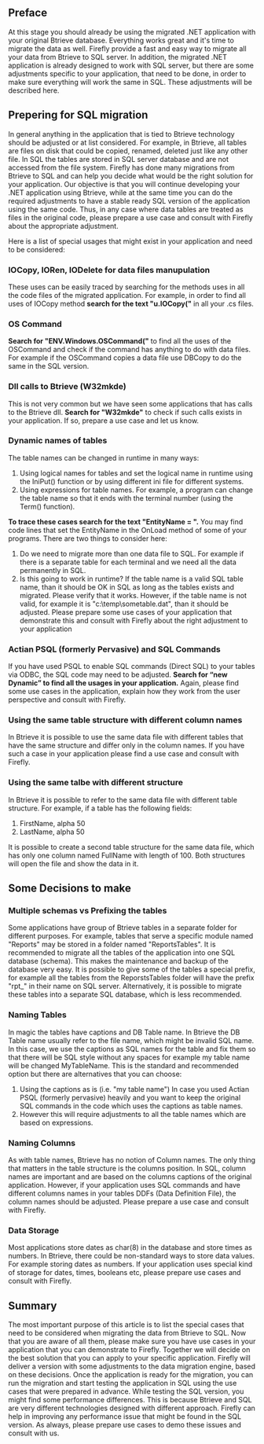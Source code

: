 ﻿## Preface
At this stage you should already be using the migrated .NET application with your original Btrieve database.
Everything works great and it's time to migrate the data as well.
Firefly provide a fast and easy way to migrate all your data from Btrieve to SQL server. 
In addition, the migrated .NET application is already designed to work with SQL server, 
but there are some adjustments specific to your application, that need to be done, in order to make sure everything will work the same in SQL.
These adjustments will be described here.



## Prepering for SQL migration
In general anything in the application that is tied to Btrieve technology should be adjusted or at list considered.
For example, in Btrieve, all tables are files on disk that could be copied, renamed, deleted just like any other file. 
In SQL the tables are stored in SQL server database and are not accessed from the file system.
Firefly has done many migrations from Btrieve to SQL and can help you decide what would be the right solution for your application.
Our objective is that you will continue developing your .NET application using Btrieve,
while at the same time you can do the required adjustments to have a stable ready SQL version of the application using the same code.
Thus, in any case where data tables are treated as files in the original code, please prepare a use case and consult with Firefly about the appropriate adjustment.


Here is a list of special usages that might exist in your application and need to be considered: 

### IOCopy, IORen, IODelete for data files manupulation
These uses can be easily traced by searching for the methods uses in all the code files of the migrated application. 
For example, in order to find all uses of IOCopy method **search for the text "u.IOCopy("** in all your .cs files.

### OS Command
**Search for "ENV.Windows.OSCommand("** to find all the uses of the OSCommand and check if the command has anything to do with data files.
For example if the OSCommand copies a data file use DBCopy to do the same in the SQL version.

### Dll calls to Btrieve (W32mkde)
This is not very common but we have seen some applications that has calls to the Btrieve dll.
**Search for "W32mkde"** to check if such calls exists in your application. If so, prepare a use case and let us know.

### Dynamic names of tables
The table names can be changed in runtime in many ways:
1. Using logical names for tables and set the logical name in runtime using the IniPut() function or by using different ini file for different systems.
2. Using expressions for table names. For example, a program can change the table name so that it ends with the terminal number (using the Term() function).

**To trace these cases search for the text "EntityName = ".**
You may find code lines that set the EntityName in the OnLoad method of some of your programs.
There are two things to consider here:
1. Do we need to migrate more than one data file to SQL. 
For example if there is a separate table for each terminal and we need all the data permanently in SQL.
2. Is this going to work in runtime? If the table name is a valid SQL table name, than it should be OK in SQL as long as the tables exists and migrated. Please verify that it works.
However, if the table name is not valid, for example it is "c:\temp\sometable.dat", than it should be adjusted.
Please prepare some use cases of your application that demonstrate this and consult with Firefly about the right adjustment to your application

### Actian PSQL (formerly Pervasive) and SQL Commands
If you have used PSQL to enable SQL commands (Direct SQL) to your tables via ODBC, the SQL code may need to be adjusted.
**Search for “new Dynamic” to find all the usages in your application.**
Again, please find some use cases in the application, explain how they work from the user perspective and consult with Firefly.

### Using the same table structure with different column names
In Btrieve it is possible to use the same data file with different tables that have the same structure and differ only in the column names.
If you have such a case in your application please find a use case and consult with Firefly.

### Using the same talbe with different structure
In Btrieve it is possible to refer to the same data file with different table structure.
For example, if a table has the following fields:
1. FirstName, alpha 50
2. LastName, alpha 50

It is possible to create a second table structure for the same data file,
 which has only one column named FullName with length of 100.
Both structures will open the file and show the data in it.


## Some Decisions to make
### Multiple schemas vs Prefixing the tables
Some applications have group of Btrieve tables in a separate folder for different purposes. 
For example, tables that serve a specific module named "Reports" may be stored in a folder named "ReportsTables".
It is recommended to migrate all the tables of the application into one SQL database (schema). 
This makes the maintenance and backup of the database very easy. 
It is possible to give some of the tables a special prefix,
for example all the tables from the ReporstsTables folder will have the prefix "rpt_" in their name on SQL server.
Alternatively, it is possible to migrate these tables into a separate SQL database, which is less recommended.

### Naming Tables
In magic the tables have captions and DB Table name.
In Btrieve the DB Table name usually refer to the file name, which might be invalid SQL name.
In this case, we use the captions as SQL names for the table and fix them so that there will be SQL style without any spaces for example my table name will be changed MyTableName.
This is the standard and recommended option but there are alternatives that you can choose:
1. Using the captions as is (i.e. "my table name")
In case you used Actian PSQL (formerly pervasive) heavily and you want to keep the original SQL commands in the code which uses the captions as table names.
2. However this will require adjustments to all the table names which are based on expressions.

### Naming Columns 
As with table names, Btrieve has no notion of Column names. The only thing that matters in the table structure is the columns position.
In SQL, column names are important and are based on the columns captions of the original application.
However, if your application uses SQL commands and have different columns names in your tables DDFs (Data Definition File),
 the column names should be adjusted.
 Please prepare a use case and consult with Firefly.

### Data Storage
Most applications store dates as char(8) in the database and store times as numbers.
In Btrieve, there could be non-standard ways to store data values. For example storing dates as numbers.
If your application uses special kind of storage for dates, times, booleans etc, please prepare use cases and consult with Firefly.


## Summary
The most important purpose of this article is to list the special cases that need to be considered when migrating the data from Btrieve to SQL.
Now that you are aware of all them, please make sure you have use cases in your application that you can demonstrate to Firefly. Together we will decide on the best solution that you can apply to your specific application.
Firefly will deliver a version with some adjustments to the data migration engine, based on these decisions.
Once the application is ready for the migration, you can run the migration and start testing the application in SQL using the use cases that were prepared in advance.
While testing the SQL version, you might find some performance differences. 
This is because Btrieve and SQL are very different technologies designed with different approach.
Firefly can help in improving any performance issue that might be found in the SQL version.
As always, please prepare use cases to demo these issues and consult with us.